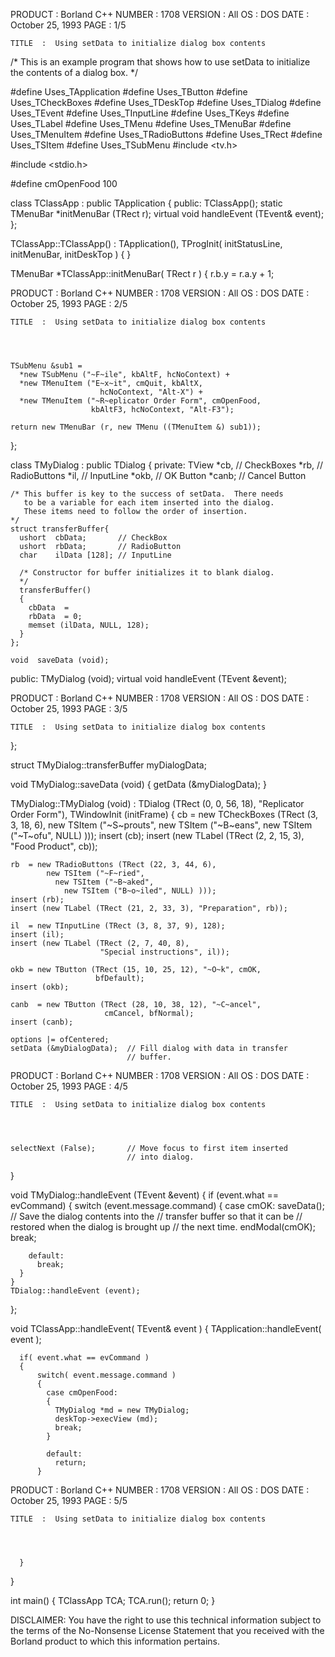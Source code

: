 






  PRODUCT  :  Borland C++                           NUMBER  :  1708
  VERSION  :  All
       OS  :  DOS
     DATE  :  October 25, 1993                         PAGE  :  1/5

    TITLE  :  Using setData to initialize dialog box contents




  /*  This is an example program that shows how to use setData to
      initialize the contents of a dialog box.
  */

  #define Uses_TApplication
  #define Uses_TButton
  #define Uses_TCheckBoxes
  #define Uses_TDeskTop
  #define Uses_TDialog
  #define Uses_TEvent
  #define Uses_TInputLine
  #define Uses_TKeys
  #define Uses_TLabel
  #define Uses_TMenu
  #define Uses_TMenuBar
  #define Uses_TMenuItem
  #define Uses_TRadioButtons
  #define Uses_TRect
  #define Uses_TSItem
  #define Uses_TSubMenu
  #include <tv.h>

  #include  <stdio.h>

  #define cmOpenFood  100

  class TClassApp : public TApplication
  {
  public:
      TClassApp();
      static TMenuBar *initMenuBar (TRect r);
      virtual void handleEvent (TEvent& event);
  };

  TClassApp::TClassApp() :
      TApplication(),
      TProgInit( initStatusLine, initMenuBar, initDeskTop )
  {
  }

  TMenuBar *TClassApp::initMenuBar( TRect r )
  {
    r.b.y = r.a.y + 1;













  PRODUCT  :  Borland C++                           NUMBER  :  1708
  VERSION  :  All
       OS  :  DOS
     DATE  :  October 25, 1993                         PAGE  :  2/5

    TITLE  :  Using setData to initialize dialog box contents




    TSubMenu &sub1 =
      *new TSubMenu ("~F~ile", kbAltF, hcNoContext) +
      *new TMenuItem ("E~x~it", cmQuit, kbAltX,
                        hcNoContext, "Alt-X") +
      *new TMenuItem ("~R~eplicator Order Form", cmOpenFood,
                      kbAltF3, hcNoContext, "Alt-F3");

    return new TMenuBar (r, new TMenu ((TMenuItem &) sub1));
  };

  class TMyDialog : public TDialog
  {
  private:
    TView *cb,    // CheckBoxes
          *rb,    // RadioButtons
          *il,    // InputLine
          *okb,   // OK Button
          *canb;  // Cancel Button

    /* This buffer is key to the success of setData.  There needs
       to be a variable for each item inserted into the dialog.
       These items need to follow the order of insertion.
    */
    struct transferBuffer{
      ushort  cbData;       // CheckBox
      ushort  rbData;       // RadioButton
      char    ilData [128]; // InputLine

      /* Constructor for buffer initializes it to blank dialog.
      */
      transferBuffer()
      {
        cbData  =
        rbData  = 0;
        memset (ilData, NULL, 128);
      }
    };

    void  saveData (void);

  public:
    TMyDialog (void);
    virtual void  handleEvent (TEvent &event);













  PRODUCT  :  Borland C++                           NUMBER  :  1708
  VERSION  :  All
       OS  :  DOS
     DATE  :  October 25, 1993                         PAGE  :  3/5

    TITLE  :  Using setData to initialize dialog box contents




  };

  struct TMyDialog::transferBuffer  myDialogData;

  void  TMyDialog::saveData (void)
  {
    getData (&myDialogData);
  }

  TMyDialog::TMyDialog (void) :
    TDialog (TRect (0, 0, 56, 18), "Replicator Order Form"),
    TWindowInit (initFrame)
  {
    cb  = new TCheckBoxes (TRect (3, 3, 18, 6),
            new TSItem ("~S~prouts",
              new TSItem ("~B~eans",
                new TSItem ("~T~ofu", NULL) )));
    insert (cb);
    insert (new TLabel (TRect (2, 2, 15, 3), "Food Product", cb));

    rb  = new TRadioButtons (TRect (22, 3, 44, 6),
            new TSItem ("~F~ried",
              new TSItem ("~B~aked",
                new TSItem ("B~o~iled", NULL) )));
    insert (rb);
    insert (new TLabel (TRect (21, 2, 33, 3), "Preparation", rb));

    il  = new TInputLine (TRect (3, 8, 37, 9), 128);
    insert (il);
    insert (new TLabel (TRect (2, 7, 40, 8),
                        "Special instructions", il));

    okb = new TButton (TRect (15, 10, 25, 12), "~O~k", cmOK,
                       bfDefault);
    insert (okb);

    canb  = new TButton (TRect (28, 10, 38, 12), "~C~ancel",
                         cmCancel, bfNormal);
    insert (canb);

    options |= ofCentered;
    setData (&myDialogData);  // Fill dialog with data in transfer
                              // buffer.













  PRODUCT  :  Borland C++                           NUMBER  :  1708
  VERSION  :  All
       OS  :  DOS
     DATE  :  October 25, 1993                         PAGE  :  4/5

    TITLE  :  Using setData to initialize dialog box contents




    selectNext (False);       // Move focus to first item inserted
                              // into dialog.
  }

  void  TMyDialog::handleEvent (TEvent &event)
  {
    if  (event.what == evCommand)
    {
      switch (event.message.command)
      {
        case  cmOK:
          saveData();     // Save the dialog contents into the
                          // transfer buffer so that it can be
                          // restored when the dialog is brought up
                          // the next time.
          endModal(cmOK);
          break;

        default:
          break;
      }
    }
    TDialog::handleEvent (event);
  };

  void TClassApp::handleEvent( TEvent& event )
  {
      TApplication::handleEvent( event );

      if( event.what == evCommand )
      {
          switch( event.message.command )
          {
            case cmOpenFood:
            {
              TMyDialog *md = new TMyDialog;
              deskTop->execView (md);
              break;
            }

            default:
              return;
          }













  PRODUCT  :  Borland C++                           NUMBER  :  1708
  VERSION  :  All
       OS  :  DOS
     DATE  :  October 25, 1993                         PAGE  :  5/5

    TITLE  :  Using setData to initialize dialog box contents




      }
  }


  int main()
  {
      TClassApp TCA;
      TCA.run();
      return 0;
  }


  DISCLAIMER: You have the right to use this technical information
  subject to the terms of the No-Nonsense License Statement that
  you received with the Borland product to which this information
  pertains.

































